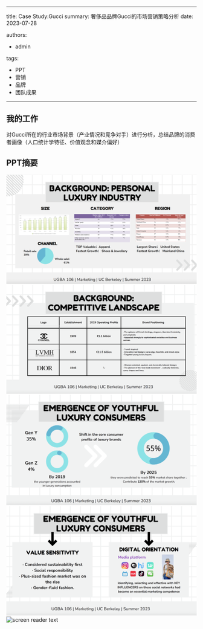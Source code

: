 
---
title: Case Study:Gucci 
summary: 奢侈品品牌Gucci的市场营销策略分析
date: 2023-07-28

authors:
  - admin

tags:
  - PPT
  - 营销
  - 品牌
  - 团队成果
---

## 我的工作
   对Gucci所在的行业市场背景（产业情况和竞争对手）进行分析，总结品牌的消费者画像（人口统计学特征、价值观念和媒介偏好）

## PPT摘要
  ![screen reader text](1.jpg " ")
  ![screen reader text](2.jpg " ")
  ![screen reader text](3.jpg " ")
  ![screen reader text](4.jpg " ")
  ![screen reader text](5.jpg " ")

[//]: # ([![The template is mobile first with a responsive design to ensure that your site looks stunning on every device.]&#40;https://raw.githubusercontent.com/wowchemy/wowchemy-hugo-modules/main/starters/academic/preview.png&#41;]&#40;https://hugoblox.com&#41;)
